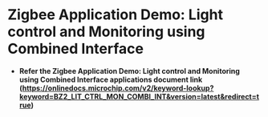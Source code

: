 # Zigbee Application Demo: Light control and Monitoring using Combined Interface

-   **Refer the Zigbee Application Demo: Light control and Monitoring using Combined Interface applications document link (https://onlinedocs.microchip.com/v2/keyword-lookup?keyword=BZ2_LIT_CTRL_MON_COMBI_INT&version=latest&redirect=true)**